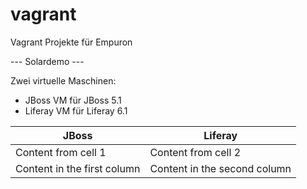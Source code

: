 # vagrant
Vagrant Projekte für Empuron

--- Solardemo ---

Zwei virtuelle Maschinen:
 - JBoss VM für JBoss 5.1
 - Liferay VM für Liferay 6.1
 
 JBoss | Liferay
------------ | -------------
Content from cell 1 | Content from cell 2
Content in the first column | Content in the second column
